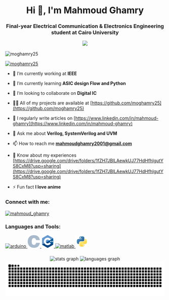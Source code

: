 <h1 align="center">Hi 👋, I'm Mahmoud Ghamry</h1>
<h3 align="center">Final-year Electrical Communication & Electronics Engineering student at Cairo University</h3>
<div align="center">
  <img src="https://c.tenor.com/GfSX-u7VGM4AAAAC/coding.gif" height="150" />
</div>
<p align="left"> <img src="https://komarev.com/ghpvc/?username=moghamry25&label=Profile%20views&color=0e75b6&style=flat" alt="moghamry25" /> </p>

<p align="left"> <a href="https://github.com/ryo-ma/github-profile-trophy"><img src="https://github-profile-trophy.vercel.app/?username=moghamry25" alt="moghamry25" /></a> </p>

- 🔭 I’m currently working at **IEEE**

- 🌱 I’m currently learning **ASIC design Flow and Python**

- 👯 I’m looking to collaborate on **Digital IC**

- 👨‍💻 All of my projects are available at [https://github.com/moghamry25](https://github.com/moghamry25)

- 📝 I regularly write articles on [https://www.linkedin.com/in/mahmoud-ghamry](https://www.linkedin.com/in/mahmoud-ghamry)

- 💬 Ask me about **Verilog, SystemVerilog and UVM**

- 📫 How to reach me **mahmoudghamry2001@gmail.com**

- 📄 Know about my experiences [https://drive.google.com/drive/folders/1fZH7JBlLAewkUJ77HdHfhIgutYS8CxM8?usp=sharing](https://drive.google.com/drive/folders/1fZH7JBlLAewkUJ77HdHfhIgutYS8CxM8?usp=sharing)

- ⚡ Fun fact **I love anime**

<h3 align="left">Connect with me:</h3>
<p align="left">
<a href="https://linkedin.com/in/mahmoud_ghamry" target="blank"><img align="center" src="https://raw.githubusercontent.com/rahuldkjain/github-profile-readme-generator/master/src/images/icons/Social/linked-in-alt.svg" alt="mahmoud_ghamry" height="30" width="40" /></a>
</p>

<h3 align="left">Languages and Tools:</h3>
<p align="left"> <a href="https://www.arduino.cc/" target="_blank" rel="noreferrer"> <img src="https://cdn.worldvectorlogo.com/logos/arduino-1.svg" alt="arduino" width="40" height="40"/> </a> <a href="https://www.cprogramming.com/" target="_blank" rel="noreferrer"> <img src="https://raw.githubusercontent.com/devicons/devicon/master/icons/c/c-original.svg" alt="c" width="40" height="40"/> </a> <a href="https://www.w3schools.com/cpp/" target="_blank" rel="noreferrer"> <img src="https://raw.githubusercontent.com/devicons/devicon/master/icons/cplusplus/cplusplus-original.svg" alt="cplusplus" width="40" height="40"/> </a> <a href="https://www.mathworks.com/" target="_blank" rel="noreferrer"> <img src="https://upload.wikimedia.org/wikipedia/commons/2/21/Matlab_Logo.png" alt="matlab" width="40" height="40"/> </a> <a href="https://www.python.org" target="_blank" rel="noreferrer"> <img src="https://raw.githubusercontent.com/devicons/devicon/master/icons/python/python-original.svg" alt="python" width="40" height="40"/> </a> 

</p>



###

<div align="center">
  <img src="https://github-readme-stats.vercel.app/api?username=moghamry25&hide_title=false&hide_rank=false&show_icons=true&include_all_commits=true&count_private=true&disable_animations=false&theme=dracula&locale=en&hide_border=false" height="150" alt="stats graph"  />
  <img src="https://github-readme-stats.vercel.app/api/top-langs?username=moghamry25&locale=en&hide_title=false&layout=compact&card_width=320&langs_count=5&theme=dracula&hide_border=false" height="150" alt="languages graph"  />
</div



###

<img src="https://raw.githubusercontent.com/moghamry25/moghamry25/output/snake.svg" alt="Snake animation" />

###
</div>


